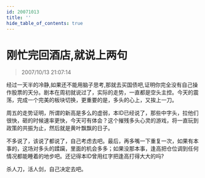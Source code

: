 ```yaml
---
id: 20071013 
title: ''
hide_table_of_contents: true
---
```


# 刚忙完回酒店,就说上两句

> 2007/10/13 21:07:14

<div style={{color: '#009900', fontWeight: '500', fontSize: '18px'}}>

经过一天半的冷静,如果还不能用脑子思考,那就去买国债吧,证明你完全没有自己操作股票的天分。剧本在周初就说过了，实际的走势，一直都是空头主控。今天的震荡，完成一个完美的板块切换，更重要的是，多头的心上，又挨上一刀。
 
周五的走势证明，所谓的新高是多么的虚弱，本ID已经说了，那些中字头，拉他们很快，砸的时候速率更快，今天可有体会？这个摧残多头心灵的游戏，将一直玩到政策的共振为止，然后就是黄叶飘飘的日子。
 
不多说了，该说了都说了，自己考虑去吧。最后，再多嘴一下重复一次，如果有本事的，这场对多头的蹂躏，里面的机会多多；如果没那本事，逢高把仓位调到任何情况都能睡着的地步吧。还记得本ID曾用红字把逢高打得大大的吗?
 
杀人刀，活人剑，自己决定去吧。

</div>